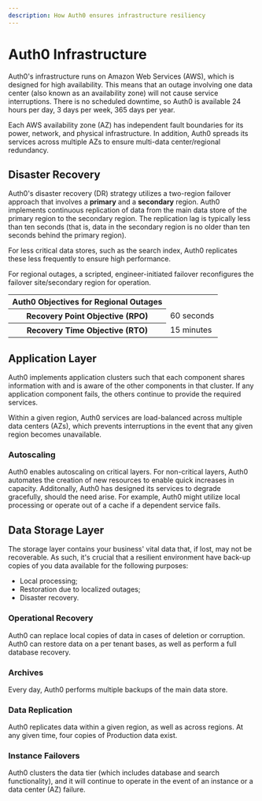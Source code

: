 ```yaml
---
description: How Auth0 ensures infrastructure resiliency
---
```


# Auth0 Infrastructure

Auth0's infrastructure runs on Amazon Web Services (AWS), which is designed for high availability. This means that an outage involving one data center (also known as an availability zone) will not cause service interruptions. There is no scheduled downtime, so Auth0 is available 24 hours per day, 3 days per week, 365 days per year.

Each AWS availability zone (AZ) has independent fault boundaries for its power, network, and physical infrastructure. In addition, Auth0 spreads its services across multiple AZs to ensure multi-data center/regional redundancy.

## Disaster Recovery

Auth0's disaster recovery (DR) strategy utilizes a two-region failover approach that involves a **primary** and a **secondary** region. Auth0 implements continuous replication of data from the main data store of the primary region to the secondary region. The replication lag is typically less than ten seconds (that is, data in the secondary region is no older than ten seconds behind the primary region).

For less critical data stores, such as the search index, Auth0 replicates these less frequently to ensure high performance.

For regional outages, a scripted, engineer-initiated failover reconfigures the failover site/secondary region for operation.

<table class="table">
  <tr>
    <th>Auth0 Objectives for Regional Outages</th>
  </tr>
  <tr>
    <th>Recovery Point Objective (RPO)</th>
    <td>60 seconds</td>
  </tr>
  <tr>
    <th>Recovery Time Objective (RTO)</th>
    <td>15 minutes</td>
  </tr>
</table>

## Application Layer

Auth0 implements application clusters such that each component shares information with and is aware of the other components in that cluster. If any application component fails, the others continue to provide the required services.

Within a given region, Auth0 services are load-balanced across multiple data centers (AZs), which prevents interruptions in the event that any given region becomes unavailable.

### Autoscaling

Auth0 enables autoscaling on critical layers. For non-critical layers, Auth0 automates the creation of new resources to enable quick increases in capacity. Additonally, Auth0 has designed its services to degrade gracefully, should the need arise. For example, Auth0 might utilize local processing or operate out of a cache if a dependent service fails.

## Data Storage Layer

The storage layer contains your business' vital data that, if lost, may not be recoverable. As such, it's crucial that a resilient environment have back-up copies of you data available for the following purposes:

* Local processing;
* Restoration due to localized outages;
* Disaster recovery.

### Operational Recovery

Auth0 can replace local copies of data in cases of deletion or corruption. Auth0 can restore data on a per tenant bases, as well as perform a full database recovery.

### Archives

Every day, Auth0 performs multiple backups of the main data store.

### Data Replication

Auth0 replicates data within a given region, as well as across regions. At any given time, four copies of Production data exist.

### Instance Failovers

Auth0 clusters the data tier (which includes database and search functionality), and it will continue to operate in the event of an instance or a data center (AZ) failure.
